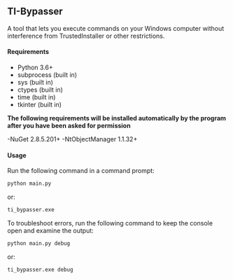 ## TI-Bypasser

A tool that lets you execute commands on your Windows computer without interference from TrustedInstaller or other restrictions.

#### Requirements

- Python 3.6+
- subprocess (built in)
- sys (built in)
- ctypes (built in)
- time (built in)
- tkinter (built in)

**The following requirements will be installed automatically by the program after you have been asked for permission**

-NuGet 2.8.5.201+
-NtObjectManager 1.1.32+

#### Usage

Run the following command in a command prompt:

```sh
python main.py
```

or:

```sh
ti_bypasser.exe
```

To troubleshoot errors, run the following command to keep the console open and examine the output:

```sh
python main.py debug
```

or:

```sh
ti_bypasser.exe debug
```
